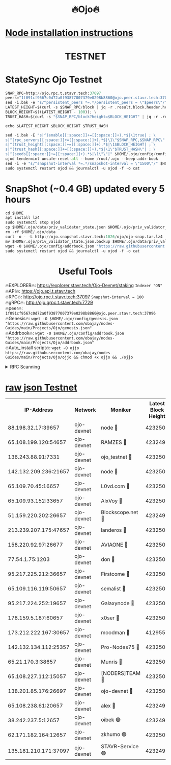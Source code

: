<h1 align="center"> 🔥Ojo🔥</h1>

[Node installation instructions](https://github.com/obajay/nodes-Guides/tree/main/Projects/Ojo)
=

<h1 align="center"> TESTNET</h1>

# StateSync Ojo Testnet
```python
SNAP_RPC=http://ojo.rpc.t.stavr.tech:37097
peers="1f091cf9567c0d72a0f93877007379e0298b8860@ojo.peer.stavr.tech:37096"
sed -i.bak -e "s/^persistent_peers *=.*/persistent_peers = \"$peers\"/" $HOME/.ojo/config/config.toml
LATEST_HEIGHT=$(curl -s $SNAP_RPC/block | jq -r .result.block.header.height); \
BLOCK_HEIGHT=$((LATEST_HEIGHT - 100)); \
TRUST_HASH=$(curl -s "$SNAP_RPC/block?height=$BLOCK_HEIGHT" | jq -r .result.block_id.hash)

echo $LATEST_HEIGHT $BLOCK_HEIGHT $TRUST_HASH

sed -i.bak -E "s|^(enable[[:space:]]+=[[:space:]]+).*$|\1true| ; \
s|^(rpc_servers[[:space:]]+=[[:space:]]+).*$|\1\"$SNAP_RPC,$SNAP_RPC\"| ; \
s|^(trust_height[[:space:]]+=[[:space:]]+).*$|\1$BLOCK_HEIGHT| ; \
s|^(trust_hash[[:space:]]+=[[:space:]]+).*$|\1\"$TRUST_HASH\"| ; \
s|^(seeds[[:space:]]+=[[:space:]]+).*$|\1\"\"|" $HOME/.ojo/config/config.toml
ojod tendermint unsafe-reset-all --home /root/.ojo --keep-addr-book
sed -i -e "s/^snapshot-interval *=.*/snapshot-interval = \"1500\"/" $HOME/.ojo/config/app.toml
sudo systemctl restart ojod && journalctl -u ojod -f -o cat
```
# SnapShot (~0.4 GB) updated every 5 hours
```python
cd $HOME
apt install lz4
sudo systemctl stop ojod
cp $HOME/.ojo/data/priv_validator_state.json $HOME/.ojo/priv_validator_state.json.backup
rm -rf $HOME/.ojo/data
curl -o - -L http://ojo.snapshot.stavr.tech:1026/ojo/ojo-snap.tar.lz4 | lz4 -c -d - | tar -x -C $HOME/.ojo --strip-components 2
mv $HOME/.ojo/priv_validator_state.json.backup $HOME/.ojo/data/priv_validator_state.json
wget -O $HOME/.ojo/config/addrbook.json "https://raw.githubusercontent.com/obajay/nodes-Guides/main/Projects/Ojo/addrbook.json"
sudo systemctl restart ojod && journalctl -u ojod -f -o cat
```
 <h1 align="center"> Useful Tools</h1>

🔥EXPLORER🔥:        https://explorer.stavr.tech/Ojo-Devnet/staking        `Indexer "ON"` \
🔥API🔥:                     https://ojo.api.t.stavr.tech \
🔥RPC🔥:                    http://ojo.rpc.t.stavr.tech:37097              `Snapshot-interval = 100` \
🔥gRPC🔥:                  http://ojo.grpc.t.stavr.tech:7729 \
🔥peer🔥:                   `1f091cf9567c0d72a0f93877007379e0298b8860@ojo.peer.stavr.tech:37096` \
🔥Genesis🔥:    ```wget -O $HOME/.ojo/config/genesis.json "https://raw.githubusercontent.com/obajay/nodes-Guides/main/Projects/Ojo/genesis.json"``` \
🔥Addrbook🔥:    ```wget -O $HOME/.ojo/config/addrbook.json "https://raw.githubusercontent.com/obajay/nodes-Guides/main/Projects/Ojo/addrbook.json"``` \
🔥Auto_install script🔥: ```wget -O ojjo https://raw.githubusercontent.com/obajay/nodes-Guides/main/Projects/Ojo/ojjo && chmod +x ojjo && ./ojjo```


<details>
<summary>RPC Scanning</summary>

<h2 align="center"> We scan nodes in real time every 4 hours. And we provide the final result of RPC endpoints.
We cannot influence the operation of these nodes in any way. </h2>


```python
If Voting Power is higher than 0 --> then the Node is a validator of the network and may be subject to attack and be a potential threat to the chain.
```
```python
We marked such validators with a red symbol
```

</details>

[raw json Testnet](https://rpc-check.ojot.stavr.tech/ojot/rpc-ojot-result.json)
=


<table><tr><th>IP-Address</th><th>Network</th><th>Moniker</th><th>Latest Block Height</th><th>Earliest Block Height</th><th>Catching Up</th><th>Voting Power</th><th>Scan Time</th></tr><tr><td>88.198.32.17:39657</td><td>ojo-devnet</td><td>node 🔴</td><td>4232504</td><td>300001</td><td>False</td><td>65654</td><td>2023-11-27T21:10:00.756170482UTC</td></tr><tr><td>65.108.199.120:54657</td><td>ojo-devnet</td><td>RAMZES 🔴</td><td>4232499</td><td>306156</td><td>False</td><td>15420</td><td>2023-11-27T21:09:35.023347955UTC</td></tr><tr><td>136.243.88.91:7331</td><td>ojo-devnet</td><td>ojo_testnet 🔴</td><td>4232500</td><td>308845</td><td>False</td><td>1000</td><td>2023-11-27T21:09:41.248107728UTC</td></tr><tr><td>142.132.209.236:21657</td><td>ojo-devnet</td><td>node 🔴</td><td>4232503</td><td>350001</td><td>False</td><td>1999</td><td>2023-11-27T21:09:57.619624359UTC</td></tr><tr><td>65.109.70.45:16657</td><td>ojo-devnet</td><td>L0vd.com 🔴</td><td>4232505</td><td>695918</td><td>False</td><td>998</td><td>2023-11-27T21:10:08.837642328UTC</td></tr><tr><td>65.109.93.152:33657</td><td>ojo-devnet</td><td>AlxVoy 🔴</td><td>4232503</td><td>2319801</td><td>False</td><td>4536782</td><td>2023-11-27T21:09:57.376658030UTC</td></tr><tr><td>51.159.220.202:26657</td><td>ojo-devnet</td><td>Blockscope.net 🔴</td><td>4232499</td><td>2658001</td><td>False</td><td>981</td><td>2023-11-27T21:09:34.352473069UTC</td></tr><tr><td>213.239.207.175:47657</td><td>ojo-devnet</td><td>landeros 🔴</td><td>4232502</td><td>2714001</td><td>False</td><td>11083</td><td>2023-11-27T21:09:52.709783476UTC</td></tr><tr><td>158.220.92.97:26677</td><td>ojo-devnet</td><td>AVIAONE 🔴</td><td>4232502</td><td>2754001</td><td>False</td><td>13867</td><td>2023-11-27T21:09:52.442846676UTC</td></tr><tr><td>77.54.1.75:1203</td><td>ojo-devnet</td><td>don 🔴</td><td>4232504</td><td>2906401</td><td>False</td><td>10</td><td>2023-11-27T21:10:00.518051076UTC</td></tr><tr><td>95.217.225.212:36657</td><td>ojo-devnet</td><td>Firstcome 🔴</td><td>4232500</td><td>2985946</td><td>False</td><td>13566</td><td>2023-11-27T21:09:40.982842330UTC</td></tr><tr><td>65.109.116.119:50657</td><td>ojo-devnet</td><td>semalist 🔴</td><td>4232505</td><td>3223522</td><td>False</td><td>17897</td><td>2023-11-27T21:10:08.235735895UTC</td></tr><tr><td>95.217.224.252:19657</td><td>ojo-devnet</td><td>Galaxynode 🔴</td><td>4232505</td><td>3685492</td><td>False</td><td>11888</td><td>2023-11-27T21:10:05.469822765UTC</td></tr><tr><td>178.159.5.187:60657</td><td>ojo-devnet</td><td>x0ser 🔴</td><td>4232500</td><td>3940946</td><td>False</td><td>9764</td><td>2023-11-27T21:09:41.608975413UTC</td></tr><tr><td>173.212.222.167:30657</td><td>ojo-devnet</td><td>moodman 🔴</td><td>4129559</td><td>4029559</td><td>False</td><td>43237</td><td>2023-11-27T21:09:50.062005797UTC</td></tr><tr><td>142.132.134.112:25357</td><td>ojo-devnet</td><td>Pro-Nodes75 🔴</td><td>4232500</td><td>4132500</td><td>False</td><td>24651</td><td>2023-11-27T21:09:38.244408715UTC</td></tr><tr><td>65.21.170.3:38657</td><td>ojo-devnet</td><td>Munris 🔴</td><td>4232500</td><td>4132500</td><td>False</td><td>20123</td><td>2023-11-27T21:09:40.636468165UTC</td></tr><tr><td>65.108.227.112:15057</td><td>ojo-devnet</td><td>[NODERS]TEAM 🔴</td><td>4232505</td><td>4132505</td><td>False</td><td>9999</td><td>2023-11-27T21:10:05.835167801UTC</td></tr><tr><td>138.201.85.176:26697</td><td>ojo-devnet</td><td>ojo-devnet 🔴</td><td>4232505</td><td>4132505</td><td>False</td><td>1000024000</td><td>2023-11-27T21:10:08.509037361UTC</td></tr><tr><td>65.108.238.61:20657</td><td>ojo-devnet</td><td>alex 🔴</td><td>4232499</td><td>4158001</td><td>False</td><td>11359</td><td>2023-11-27T21:09:34.687806983UTC</td></tr><tr><td>38.242.237.5:12657</td><td>ojo-devnet</td><td>oibek 🟢</td><td>4232499</td><td>4196001</td><td>False</td><td>0</td><td>2023-11-27T21:09:35.343260718UTC</td></tr><tr><td>62.171.182.164:12657</td><td>ojo-devnet</td><td>zkhumo 🟢</td><td>4232503</td><td>4196001</td><td>False</td><td>0</td><td>2023-11-27T21:09:57.902479229UTC</td></tr><tr><td>135.181.210.171:37097</td><td>ojo-devnet</td><td>STAVR-Service 🟢</td><td>4232499</td><td>4232201</td><td>False</td><td>0</td><td>2023-11-27T21:09:35.953567891UTC</td></tr></table>